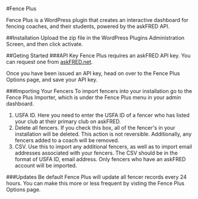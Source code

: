 #Fence Plus

Fence Plus is a WordPress plugin that creates an interactive dashboard for fencing coaches, and their students, powered by the askFRED API.

##Installation
Upload the zip file in the WordPress Plugins Administration Screen, and then click activate.


##Geting Started
###API Key
Fence Plus requires an askFRED API key. You can request one from [askFRED.net](https://sites.google.com/a/countersix.com/fred-rest-api/documentation/developer-access).

Once you have been issued an API key, head on over to the Fence Plus Options page, and save your API key.

###Importing Your Fencers
To import fencers into your installation go to the Fence Plus Importer, which is under the Fence Plus menu in your admin dashboard.

1. USFA ID. Here you need to enter the USFA ID of a fencer who has listed your club at their primary club on askFRED.
2. Delete all fencers. If you check this box, all of the fencer's in your installation will be deleted. This action is not reversible. Additionally, any fencers added to a coach will be removed.
3. CSV. Use this to import any additional fencers, as well as to import email addresses associated with your fencers. The CSV should be in the format of USFA ID, email address. Only fencers who have an askFRED account will be imported.

###Updates
Be default Fence Plus will update all fencer records every 24 hours. You can make this more or less frequent by visting the Fence Plus Options page.